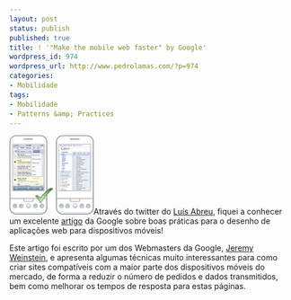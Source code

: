 ```yaml
---
layout: post
status: publish
published: true
title: ! '"Make the mobile web faster" by Google'
wordpress_id: 974
wordpress_url: http://www.pedrolamas.com/?p=974
categories:
- Mobilidade
tags:
- Mobilidade
- Patterns &amp; Practices
---
```

[![Make the mobile web faster](/wp-content/uploads/2009/10/Make-the-mobile-web-faster.jpg "Make the mobile web faster")](http://code.google.com/speed/articles/mobile.html)Através do twitter do [Luís Abreu](http://msmvps.com/blogs/luisabreu/default.aspx), fiquei a conhecer um excelente [artigo](http://code.google.com/speed/articles/mobile.html) da Google sobre boas práticas para o desenho de aplicações web para dispositivos móveis!

Este artigo foi escrito por um dos Webmasters da Google, [Jeremy Weinstein](http://www.linkedin.com/in/jeremydw), e apresenta algumas técnicas muito interessantes para como criar sites compatíveis com a maior parte dos dispositivos móveis do mercado, de forma a reduzir o número de pedidos e dados transmitidos, bem como melhorar os tempos de resposta para estas páginas.
